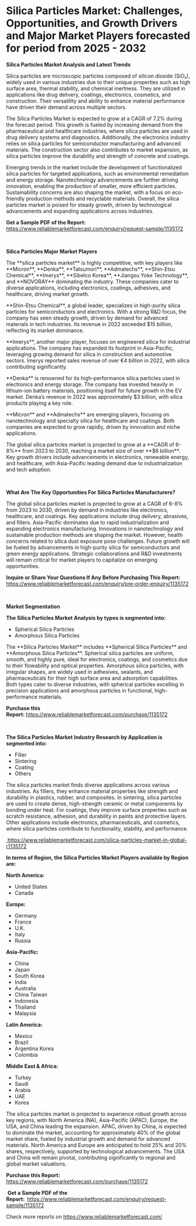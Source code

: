 <p><h1>Silica Particles Market: Challenges, Opportunities, and Growth Drivers and Major Market Players forecasted for period from 2025 - 2032</h1></p><p><strong>Silica Particles Market Analysis and Latest Trends</strong></p>
<p><p>Silica particles are microscopic particles composed of silicon dioxide (SiO₂), widely used in various industries due to their unique properties such as high surface area, thermal stability, and chemical inertness. They are utilized in applications like drug delivery, coatings, electronics, cosmetics, and construction. Their versatility and ability to enhance material performance have driven their demand across multiple sectors.</p><p>The Silica Particles Market is expected to grow at a CAGR of 7.2% during the forecast period. This growth is fueled by increasing demand from the pharmaceutical and healthcare industries, where silica particles are used in drug delivery systems and diagnostics. Additionally, the electronics industry relies on silica particles for semiconductor manufacturing and advanced materials. The construction sector also contributes to market expansion, as silica particles improve the durability and strength of concrete and coatings.</p><p>Emerging trends in the market include the development of functionalized silica particles for targeted applications, such as environmental remediation and energy storage. Nanotechnology advancements are further driving innovation, enabling the production of smaller, more efficient particles. Sustainability concerns are also shaping the market, with a focus on eco-friendly production methods and recyclable materials. Overall, the silica particles market is poised for steady growth, driven by technological advancements and expanding applications across industries.</p></p>
<p><strong>Get a Sample PDF of the Report:&nbsp;</strong> <a href="https://www.reliablemarketforecast.com/enquiry/request-sample/1135172?utm_campaign=2273&utm_medium=2&utm_source=Github&utm_content=ia&utm_term=26012025&utm_id=silica-particles">https://www.reliablemarketforecast.com/enquiry/request-sample/1135172</a></p>
<p>&nbsp;</p>
<p><strong>Silica Particles Major Market Players</strong></p>
<p><p>The **silica particles market** is highly competitive, with key players like **Micron**, **Denka**, **Tatsumori**, **Admatechs**, **Shin-Etsu Chemical**, **Imerys**, **Sibelco Korea**, **Jiangsu Yoke Technology**, and **NOVORAY** dominating the industry. These companies cater to diverse applications, including electronics, coatings, adhesives, and healthcare, driving market growth.</p><p>**Shin-Etsu Chemical**, a global leader, specializes in high-purity silica particles for semiconductors and electronics. With a strong R&D focus, the company has seen steady growth, driven by demand for advanced materials in tech industries. Its revenue in 2022 exceeded $15 billion, reflecting its market dominance.</p><p>**Imerys**, another major player, focuses on engineered silica for industrial applications. The company has expanded its footprint in Asia-Pacific, leveraging growing demand for silica in construction and automotive sectors. Imerys reported sales revenue of over €4 billion in 2022, with silica contributing significantly.</p><p>**Denka** is renowned for its high-performance silica particles used in electronics and energy storage. The company has invested heavily in lithium-ion battery materials, positioning itself for future growth in the EV market. Denka’s revenue in 2022 was approximately $3 billion, with silica products playing a key role.</p><p>**Micron** and **Admatechs** are emerging players, focusing on nanotechnology and specialty silica for healthcare and coatings. Both companies are expected to grow rapidly, driven by innovation and niche applications.</p><p>The global silica particles market is projected to grow at a **CAGR of 6-8%** from 2023 to 2030, reaching a market size of over **$6 billion**. Key growth drivers include advancements in electronics, renewable energy, and healthcare, with Asia-Pacific leading demand due to industrialization and tech adoption.</p></p>
<p>&nbsp;</p>
<p><strong>What Are The Key Opportunities For Silica Particles Manufacturers?</strong></p>
<p><p>The global silica particles market is projected to grow at a CAGR of 6-8% from 2023 to 2030, driven by demand in industries like electronics, healthcare, and coatings. Key applications include drug delivery, abrasives, and fillers. Asia-Pacific dominates due to rapid industrialization and expanding electronics manufacturing. Innovations in nanotechnology and sustainable production methods are shaping the market. However, health concerns related to silica dust exposure pose challenges. Future growth will be fueled by advancements in high-purity silica for semiconductors and green energy applications. Strategic collaborations and R&D investments will remain critical for market players to capitalize on emerging opportunities.</p></p>
<p><strong>Inquire or Share Your Questions If Any Before Purchasing This Report:</strong> <a href="https://www.reliablemarketforecast.com/enquiry/pre-order-enquiry/1135172?utm_campaign=2273&utm_medium=2&utm_source=Github&utm_content=ia&utm_term=26012025&utm_id=silica-particles">https://www.reliablemarketforecast.com/enquiry/pre-order-enquiry/1135172</a></p>
<p>&nbsp;</p>
<p><strong>Market Segmentation</strong></p>
<p><strong>The Silica Particles Market Analysis by types is segmented into:</strong></p>
<p><ul><li>Spherical Silica Particles</li><li>Amorphous Silica Particles</li></ul></p>
<p><p>The **Silica Particles Market** includes **Spherical Silica Particles** and **Amorphous Silica Particles**. Spherical silica particles are uniform, smooth, and highly pure, ideal for electronics, coatings, and cosmetics due to their flowability and optical properties. Amorphous silica particles, with irregular shapes, are widely used in adhesives, sealants, and pharmaceuticals for their high surface area and adsorption capabilities. Both types cater to diverse industries, with spherical particles excelling in precision applications and amorphous particles in functional, high-performance materials.</p></p>
<p><strong>Purchase this Report:&nbsp;</strong><a href="https://www.reliablemarketforecast.com/purchase/1135172?utm_campaign=2273&utm_medium=2&utm_source=Github&utm_content=ia&utm_term=26012025&utm_id=silica-particles">https://www.reliablemarketforecast.com/purchase/1135172</a></p>
<p>&nbsp;</p>
<p><strong>The Silica Particles Market Industry Research by Application is segmented into:</strong></p>
<p><ul><li>Filler</li><li>Sintering</li><li>Coating</li><li>Others</li></ul></p>
<p><p>The silica particles market finds diverse applications across various industries. As fillers, they enhance material properties like strength and durability in plastics, rubber, and composites. In sintering, silica particles are used to create dense, high-strength ceramic or metal components by bonding under heat. For coatings, they improve surface properties such as scratch resistance, adhesion, and durability in paints and protective layers. Other applications include electronics, pharmaceuticals, and cosmetics, where silica particles contribute to functionality, stability, and performance.</p></p>
<p><a href="https://www.reliablemarketforecast.com/silica-particles-market-in-global-r1135172?utm_campaign=2273&utm_medium=2&utm_source=Github&utm_content=ia&utm_term=26012025&utm_id=silica-particles">&nbsp;https://www.reliablemarketforecast.com/silica-particles-market-in-global-r1135172</a></p>
<p><strong>In terms of Region, the Silica Particles Market Players available by Region are:</strong></p>
<p>
    <p> <strong> North America: </strong>
        <ul>
            <li>United States</li>
            <li>Canada</li>
        </ul>
        </p> 
    <p> <strong> Europe: </strong>
        <ul>
            <li>Germany</li>
            <li>France</li>
            <li>U.K.</li>
            <li>Italy</li>
            <li>Russia</li>
        </ul>
        </p> 
    <p> <strong> Asia-Pacific: </strong>
        <ul>
            <li>China</li>
            <li>Japan</li>
            <li>South Korea</li>
            <li>India</li>
            <li>Australia</li>
            <li>China Taiwan</li>
            <li>Indonesia</li>
            <li>Thailand</li>
            <li>Malaysia</li>
        </ul>
        </p> 
    <p> <strong> Latin America: </strong>
        <ul>
            <li>Mexico</li>
            <li>Brazil</li>
            <li>Argentina Korea</li>
            <li>Colombia</li>
        </ul>
        </p> 
    <p> <strong> Middle East & Africa: </strong>
        <ul>
            <li>Turkey</li>
            <li>Saudi</li>
            <li>Arabia</li>
            <li>UAE</li>
            <li>Korea</li>
        </ul>
    </p>
    </p>
<p><p>The silica particles market is projected to experience robust growth across key regions, with North America (NA), Asia-Pacific (APAC), Europe, the USA, and China leading the expansion. APAC, driven by China, is expected to dominate the market, accounting for approximately 40% of the global market share, fueled by industrial growth and demand for advanced materials. North America and Europe are anticipated to hold 25% and 20% shares, respectively, supported by technological advancements. The USA and China will remain pivotal, contributing significantly to regional and global market valuations.</p></p>
<p><strong>Purchase this Report: </strong><a href="https://www.reliablemarketforecast.com/purchase/1135172?utm_campaign=2273&utm_medium=2&utm_source=Github&utm_content=ia&utm_term=26012025&utm_id=silica-particles">https://www.reliablemarketforecast.com/purchase/1135172</a></p>
<p>&nbsp;<strong>Get a Sample PDF of the Report:&nbsp;&nbsp;</strong><a href="https://www.reliablemarketforecast.com/enquiry/request-sample/1135172?utm_campaign=2273&utm_medium=2&utm_source=Github&utm_content=ia&utm_term=26012025&utm_id=silica-particles">https://www.reliablemarketforecast.com/enquiry/request-sample/1135172</a></p>
<p><strong></strong></p>
<p>Check more reports on <a href="https://www.reliablemarketforecast.com/?utm_campaign=2273&utm_medium=2&utm_source=Github&utm_content=ia&utm_term=26012025&utm_id=silica-particles">https://www.reliablemarketforecast.com/</a></p>